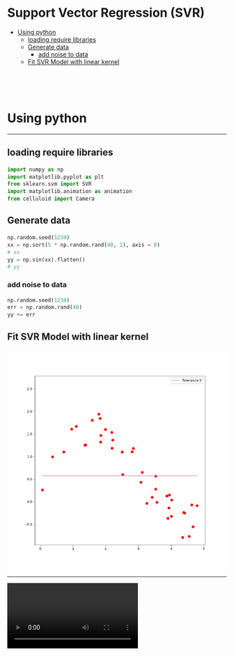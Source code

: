 # Support Vector Regression (SVR)


- [Using python](#using-python)
  - [loading require libraries](#loading-require-libraries)
  - [Generate data](#generate-data)
    - [add noise to data](#add-noise-to-data)
  - [Fit SVR Model with linear
    kernel](#fit-svr-model-with-linear-kernel)

<br><br><br>

# Using python

------------------------------------------------------------------------

## loading require libraries

``` python
import numpy as np 
import matplotlib.pyplot as plt 
from sklearn.svm import SVR 
import matplotlib.animation as animation  
from celluloid import Camera
```

## Generate data

``` python
np.random.seed(1234)
xx = np.sort(5 * np.random.rand(40, 1), axis = 0)
# xx
yy = np.sin(xx).flatten()
# yy
```

### add noise to data

``` python
np.random.seed(1234)
err = np.random.rand(40)
yy += err 
```

## Fit SVR Model with linear kernel

![](SVR_sample_code_files/figure-commonmark/unnamed-chunk-5-1.png)

------------------------------------------------------------------------

![Animation](animation.mp4)
